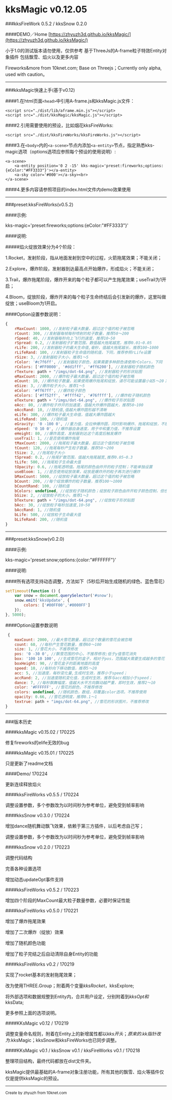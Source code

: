# kksMagic v0.12.05 
###kksFireWork 0.5.2 / kksSnow 0.2.0

####DEMO／Home [https://zhyuzh3d.github.io/kksMagic/](https://zhyuzh3d.github.io/kksMagic/)

小于1.0的测试版本请勿使用，仅供参考
基于ThreeJs的A-frame粒子特效Entity对象插件
包括飘雪、焰火以及更多内容

Fireworks&more from 10knet.com; Base on Threejs；Currently only alpha, used with caution。

---
###kksMagic快速上手(基于v0.12)

####1.在html页面`<head>`中引用A-frame.js和kksMagic.js文件：

    <script src="./dist/lib/aframe.min.js"></script>
    <script src="./dist/kksMagic/kksMagic.js"></script>
    
####2.引用需要使用的预设，比如烟花kksFireWorks:

    <script src="./dist/kksFireWorks/kksFireWorks.js"></script>
    
####3.在`<body>`内的`<a-scene>`节点内添加`<a-entity>`节点，指定熟悉kks-magic选项（options选项应参照每个预设的使用说明）:


    <a-scene>
        <a-entity position='0 2 -15' kks-magic='preset:fireworks;options:{eColor:"#FF3333"}'></a-entity>
        <a-sky color='#000'></a-sky><br>
    </a-scene>
    
####4.更多内容请参照项目的index.html文件内demo效果使用

---

###preset:kksFireWorks(v0.5.2)

####示例:

kks-magic='preset:fireworks;options:{eColor:"#FF3333"}'

####说明:

#####焰火绽放效果分为4个阶段：

1.Rocket，发射阶段，指从地面发射到空中的过程，火箭拖尾效果；不能关闭；

2.Explore，爆炸阶段，发射器到达最高点开始爆炸，形成焰火；不能关闭；

3.Trail，爆炸拖尾阶段，爆炸开来的每个粒子都可以产生拖尾效果；useTrail为1开启；

4.Bloom，绽放阶段，爆炸开来的每个粒子生命终结后会引发新的爆炸，这里叫做绽放；useBloom为1开启。

####Option设置参数说明：

```javascript
{
    rMaxCount: 1000, //发射粒子最大数量，超过这个值的粒子被忽略
    rCount: 300, //发射器每帧每秒喷射的粒子数量，推荐50～200
    rSpeed: 40, //发射器每秒向上飞行的速度，推荐10~50
    rSpread: 0.2, //发射器粒子扩散范围，数值越大拖尾越宽，推荐0.01~0.05
    rLife: 200, //发射器粒子的最大生命值,毫秒，值越大拖尾越长，推荐100~1000
    rLifeRand: 100, //发射器粒子生命值的随机值，下同，推荐参照rLife设置
    rSize: 3, //发射器粒子大小，推荐1～5
    rColor: '#c7f6ff', //发射器粒子颜色，如果需要多种颜色请使用rColors，下同
    rColors: ['#FF0000', '#dd1fff', '#ff6200'], //发射器粒子随机颜色
    rTexture: path + "/imgs/dot-64.png", //发射器粒子的形状贴图
    eMaxCount: 2000, //爆炸粒子最大数量，超过这个值的粒子被忽略
    eCount: 10, //爆炸粒子数量，如果使用爆炸拖尾和绽放，请尽可能设置最小如5～20；否则推荐100~2000
    eSize: 3, //爆炸粒子大小，推荐1～5
    eColor: '#ff67ff', //爆炸粒子颜色
    eColors: ['#ff52ff', '#ffff42', '#76ffff'], //爆炸粒子随机颜色
    eTexture: path + "/imgs/dot-64.png", //爆炸粒子形状贴图
    eAcc: 80, //爆炸粒子炸开的加速度，值越大炸爆炸圆越大，推荐50~100
    eAccRand: 10, //随机值,值越大爆炸圆形越不清晰
    eLife: 300, //爆炸粒子最大生命值，值越大爆炸圆越大
    eLifeRand: 100, //随机值
    eGravity: '0 -100 0', //重力值，会拉伸爆炸圆，同时影响爆炸、拖尾和绽放，不推荐设置
    eSpeed: '0 10 0', //爆炸器自身速度，用于中和重力值，不推荐设置
    eHeight: 80, //爆炸高度，发射器到达这个高度后触发爆炸
    useTrail: 1, //是否使用爆炸拖尾
    tMaxCount: 2000, //拖尾粒子最大数量，超过这个值的粒子被忽略
    tCount: 120, //拖尾每秒产生粒子数量，推荐50～200
    tSize: 2, //拖尾粒子大小
    tSpread: 0.2, //拖尾扩散范围，值越大拖尾越宽,推荐0.05~0.3
    tLife: 500, //拖尾粒子生命最大值
    tOpacity: 0.6, //拖尾透明值。拖尾的颜色由炸开的粒子控制；不能单独设置
    useBloom: 1, //是否使用绽放效果，绽放是爆炸开的粒子再次进行爆炸
    bMaxCount: 5000, //绽放粒子最大数量，超过这个值的粒子被忽略
    bCount: 200, //每个绽放爆炸的粒子数量，推荐100～1000
    bCountRand: 100, //随机值
    bColors: undefined, //绽放粒子随机颜色；绽放粒子颜色由炸开粒子颜色控制，但也可使用随机色
    bSize: 2, //绽放粒子的大小，推荐1～3
    bTexture: path + "/imgs/dot-64.png", //绽放粒子形状贴图
    bAcc: 30, //绽放粒子每秒加速度,10~50
    bAccRand: 1, //随机值
    bLife: 500, //绽放粒子生命最大值
    bLifeRand: 200, //随机值
}
```

---

###preset:kksSnow(v0.2.0)

####示例:

kks-magic='preset:snow;options:{color:"#FFFFFF"}'

####说明:

####所有选项支持动态调整，方法如下（5秒后开始生成随机的绿色、蓝色雪花）

```javascript
setTimeout(function () {
    var snow = document.querySelector('#snow');
    snow.emit('kksUpdate', {
        colors: ['#00FF00','#0000FF']
    });
}, 5000);
```

####Option设置参数说明
```javascript
 {
    maxCount: 2000, //最大雪花数量，超过这个数量的雪花会被忽略
    count: 60, //每秒产生雪花数量，推荐60～100
    size: 1, //雪花大小，不推荐修改
    pos: '0 -30 0', //飘雪范围的中心，不推荐修改;低于y值雪花消失
    box: '100 10 100', //生成雪花的盒子，相对于pos，范围越大需要生成越多的雪花
    boxHeight: 90, //雪花盒子的距离地面的高度
    speed: 10, //每秒向下移动数值，推荐5～20
    acc: 5, //加速度，每秒变化量,生成时生效，推荐小于speed；
    accRand: 2, //加速度随机变化值，生成时生效，推荐与acc相加小于speed；
    dance: 7, //每秒飘舞幅度，值越大水平方向飘动越严重，即时生效，推荐2～10
    color: '#FFFFFF', //雪花的颜色，不推荐修改
    colors: undefined, //随机颜色，数组，将覆盖color选项。不推荐使用
    opacity: 0.66, //雪花透明度，推荐0.1～1
    textrue: path + "imgs/dot-64.png", //雪花的形状图片，不推荐修改
}
```


---
###版本历史

####kksMagic v0.15.02 / 170225

修复fireworks的elife无效的bug

####kksMagic v0.15.01 / 170225

只是更新了readme文档

####Demo/ 170224

更新连续释放焰火

####kksFireWorks v0.5.5 / 170224

调整设置参数，多个参数改为以时间秒为参考单位，避免受到帧率影响

####kksSnow v0.3.0 / 170224

增加dance随机舞动飘飞效果，依赖于第三方插件，以后考虑自己写；

调整设置参数，多个参数改为以时间秒为参考单位，避免受到帧率影响

####kksSnow v0.2.0 / 170223

调整代码结构

完善各种设置选项

增加动态updateOpt事件支持

####kksFireWorks v0.5.2 / 170223

增加四个阶段的MaxCount最大粒子数量参数，必要时保证性能

####kksFireWorks v0.5.0 / 170221

增加了爆炸拖尾效果

增加了二次爆炸（绽放）效果

增加了随机颜色功能

增加了粒子完结之后自动清除自身Entity的功能

####kksFireWorks v0.2 / 170219

实现了rocket基本的发射拖尾效果；

改为使用THREE.Group；附着两个变量$kksRocket，$kksExplore;

将外部选项和数据规整到Entity内，合并用户设定，分别附着到$kksOpt和$kksData;

更多参照上面的选项说明。

####KKsMagic v0.12 / 170219

调整变量命名规则，附着在Entity上的新增属性都以$kks开头；原来的.kk指针改为.$kksMagic；kksSnow和kksFireWorks也已同步调整。

####KKsMagic v0.1 / kksSnow v0.1 / kksFireWorks v0.1 / 170218

整理项目结构，最终代码都放在dist文件夹。

kksMagic提供最基础的A-frame对象注册功能，所有其他的飘雪、焰火等插件仅仅是提供kksMagic的预设。

---
<small>Create by zhyuzh from 10knet.com</small>


